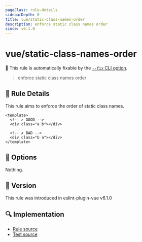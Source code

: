 ```yaml
---
pageClass: rule-details
sidebarDepth: 0
title: vue/static-class-names-order
description: enforce static class names order
since: v6.1.0
---
```

# vue/static-class-names-order

🔧 This rule is automatically fixable by the [`--fix` CLI option](https://eslint.org/docs/latest/user-guide/command-line-interface#--fix).

<!-- end auto-generated rule header -->

> enforce static class names order

## :book: Rule Details

This rule aims to enforce the order of static class names.

<eslint-code-block fix :rules="{'vue/static-class-names-order': ['error']}">

```vue
<template>
  <!-- ✓ GOOD -->
  <div class="a b"></div>

  <!-- ✗ BAD -->
  <div class="b a"></div>
</template>
```

</eslint-code-block>

## :wrench: Options

Nothing.

## :rocket: Version

This rule was introduced in eslint-plugin-vue v6.1.0

## :mag: Implementation

- [Rule source](https://github.com/vuejs/eslint-plugin-vue/blob/master/lib/rules/static-class-names-order.js)
- [Test source](https://github.com/vuejs/eslint-plugin-vue/blob/master/tests/lib/rules/static-class-names-order.js)
